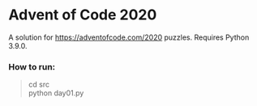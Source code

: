 # Advent of Code 2020

A solution for https://adventofcode.com/2020 puzzles. Requires Python 3.9.0.

### How to run:
> cd src \
> python day01.py